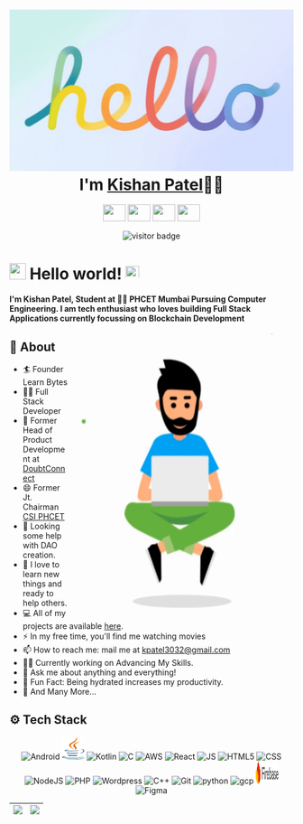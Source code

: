 <h1 align="center"> <img src="https://github.com/maxslimb/maxslimb/blob/5070d2d19681067bd3bafadd0cdba18019bc6aba/hello.gif" alt="hello-gif"> <br >I'm <a href="https://www.linkedin.com/in/kishanpatel28/">Kishan Patel</a>👨‍💻</h1>


<p align="center">
<a href="https://twitter.com/maxslimb" target="blank"><img align="center" src="https://github.com/get-icon/geticon/blob/fc0f660daee147afb4a56c64e12bde6486b73e39/icons/twitter.svg" alt="" height="30" width="40" /></a>
<a href="https://www.linkedin.com/in/kishanpatel28/" target="blank"><img align="center" src="https://github.com/get-icon/geticon/blob/fc0f660daee147afb4a56c64e12bde6486b73e39/icons/linkedin-icon.svg" alt="" height="30" width="40" /></a>
<a href="https://www.instagram.com/maxslimb/" target="blank"><img align="center" src="https://github.com/get-icon/geticon/blob/fc0f660daee147afb4a56c64e12bde6486b73e39/icons/instagram-icon.svg" alt="" height="30" width="40" /></a>
<a href="https://www.youtube.com/channel/UCO8qxsOp-wSxBRPkyu6Aq2g" target="blank"><img align="center" src="https://github.com/get-icon/geticon/blob/fc0f660daee147afb4a56c64e12bde6486b73e39/icons/youtube.svg" alt="" height="30" width="40" /></a>
<br><br>
<img src="https://visitor-badge.glitch.me/badge?page_id=maxslimb.maxslimb&left_color=black&right_color=blue" alt="visitor badge"/>
</p>

# <img src="https://github.com/TheDudeThatCode/TheDudeThatCode/blob/master/Assets/Hi.gif" height= "29px" width="29px"> Hello world!&nbsp;<img src="https://github.com/TheDudeThatCode/TheDudeThatCode/blob/master/Assets/Earth.gif" height= "24px" width="24px">        
#### I'm Kishan Patel, Student at 👨‍💻 PHCET Mumbai Pursuing Computer Engineering.  I am tech enthusiast who loves building Full Stack Applications currently focussing on Blockchain Development

<img align="right" alt="GIF" src="https://github.com/maxslimb/maxslimb/blob/4709ce4f0b34a455d30ee7de15d84083f61f9255/web_hover_gif.gif" 
     height="500px" width="400px" />

##
## 🧐 About
- 🏄‍ Founder Learn Bytes
- 👨‍💻 Full Stack Developer 
- 🌟 Former Head of Product Development at [DoubtConnect](https://doubtconnect.in/)
- 😄 Former Jt. Chairman [CSI PHCET](http://csi.phcet.ac.in/)
- 🤔 Looking some help with DAO creation.
- 🌱 I love to learn new things and ready to help others.
- 💻 All of my projects are available [here](https://github.com/maxslimb).
- ⚡ In my free time, you'll find me watching movies
- 📫 How to reach me: mail me at [kpatel3032@gmail.com](mailto:kpatel3032@gmail.com)
- 🧙‍♂️ Currently working on Advancing My Skills.
- 💬 Ask me about anything and everything! 
- 🎨 Fun Fact: Being hydrated increases my productivity.
- 👯 And Many More...

## ⚙ Tech Stack
<p align="center">
<img src="https://source.android.com/setup/images/Android_symbol_green_RGB.svg" alt="Android" width="70" height="70"/> <img src="https://raw.githubusercontent.com/gilbarbara/logos/master/logos/java.svg" alt="Java" width="40" height="40"/> 
<img src="https://raw.githubusercontent.com/gilbarbara/logos/master/logos/kotlin.svg" alt="Kotlin" width="36" height="36"/>  
<img src="https://raw.githubusercontent.com/gilbarbara/logos/master/logos/c.svg" alt="C" width="40" height="40"/>
  

  
<img src="https://github.com/get-icon/geticon/blob/fc0f660daee147afb4a56c64e12bde6486b73e39/icons/aws.svg" alt="AWS" width="40" height="40"/> 
<img src="https://github.com/get-icon/geticon/blob/fc0f660daee147afb4a56c64e12bde6486b73e39/icons/react.svg" alt="React" width="40" height="40"/> 
<img src="https://github.com/get-icon/geticon/blob/fc0f660daee147afb4a56c64e12bde6486b73e39/icons/javascript.svg" alt="JS" width="40" height="40"/> 
<img src="https://github.com/get-icon/geticon/blob/fc0f660daee147afb4a56c64e12bde6486b73e39/icons/html-5.svg" alt="HTML5" width="40" height="40"/> 
<img src="https://github.com/get-icon/geticon/blob/fc0f660daee147afb4a56c64e12bde6486b73e39/icons/css-3.svg" alt="CSS" width="40" height="40"/> 
<img src="https://github.com/get-icon/geticon/blob/fc0f660daee147afb4a56c64e12bde6486b73e39/icons/nodejs.svg" alt="NodeJS" width="40" height="40"/> 
<img src="https://github.com/get-icon/geticon/blob/fc0f660daee147afb4a56c64e12bde6486b73e39/icons/php.svg" alt="PHP" width="40" height="40"/> 
<img src="https://github.com/get-icon/geticon/blob/fc0f660daee147afb4a56c64e12bde6486b73e39/icons/wordpress-icon.svg" alt="Wordpress" width="40" height="40"/> 
  
  
<img src="https://raw.githubusercontent.com/gilbarbara/logos/master/logos/c-plusplus.svg" alt="C++" width="40" height="40"/> 
<img src="https://raw.githubusercontent.com/gilbarbara/logos/master/logos/git-icon.svg" alt="Git" width="40" height="40"/> 
<img src="https://github.com/gilbarbara/logos/blob/master/logos/python.svg" alt="python" width="40" height="40"/> 
<img src="https://www.vectorlogo.zone/logos/google_cloud/google_cloud-icon.svg" alt="gcp" width="40" height="40"/> 
<img src="https://raw.githubusercontent.com/gilbarbara/logos/master/logos/firebase.svg" alt="Firebase" width="40" height="40"/> 
<img src="https://raw.githubusercontent.com/gilbarbara/logos/master/logos/figma.svg" alt="Figma" width="40" height="40"/> 
  
</p>

|<img src="https://github-readme-stats.vercel.app/api?username=maxslimb&&show_icons=true&&hide_border=false&&count_private=true&include_all_commits=true&theme=highcontrast"/>|<img src="https://github-readme-streak-stats.herokuapp.com/?user=maxslimb&theme=highcontrast&date_format=M%20j%5B%2C%20Y%5D"/>|
|---|---|
